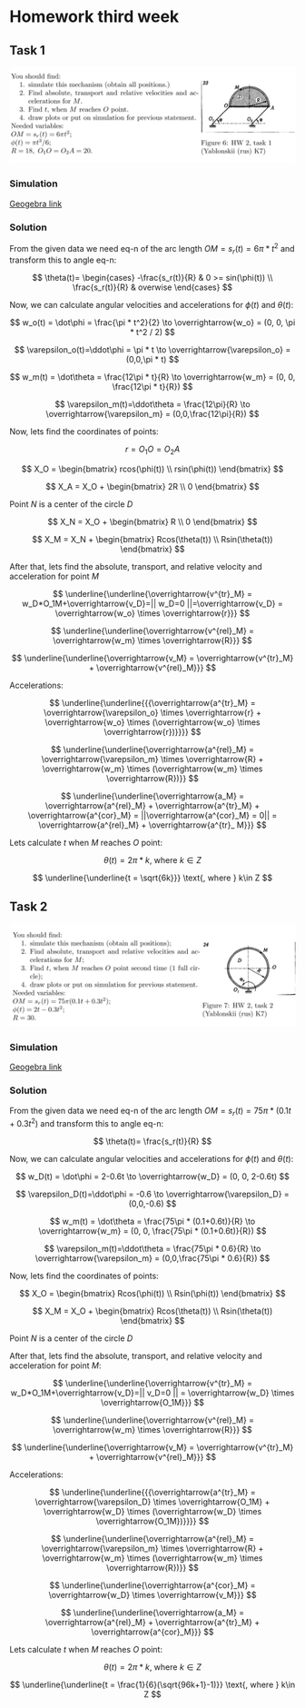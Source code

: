 # Homework third week

## Task 1

![img.png](assets/task1.png)

### Simulation

[Geogebra link](https://www.geogebra.org/m/xnprbgq6)

### Solution

From the given data we need eq-n of the arc length $OM = s_r(t) = 6\pi*t^2$ and transform this to angle eq-n:

$$
\theta(t)=
\begin{cases}
-\frac{s_r(t)}{R} & 0 >= sin(\phi(t)) \\
\frac{s_r(t)}{R} & overwise
\end{cases}
$$

Now, we can calculate angular velocities and accelerations for $\phi(t)$ and $\theta(t)$:

$$
w_o(t) = \dot\phi = \frac{\pi * t^2}{2} \to \overrightarrow{w_o} = (0, 0, \pi * t^2 / 2)
$$

$$
\varepsilon_o(t)=\ddot\phi = \pi * t \to \overrightarrow{\varepsilon_o} = (0,0,\pi * t)
$$

$$
w_m(t) = \dot\theta = \frac{12\pi * t}{R} \to \overrightarrow{w_m} = (0, 0, \frac{12\pi * t}{R})
$$

$$
\varepsilon_m(t)=\ddot\theta = \frac{12\pi}{R} \to \overrightarrow{\varepsilon_m} = (0,0,\frac{12\pi}{R})
$$

Now, lets find the coordinates of points:

$$
r = O_1O = O_2A
$$

$$
X_O =
\begin{bmatrix}
rcos(\phi(t)) \\
rsin(\phi(t))
\end{bmatrix}
$$

$$
X_A = X_O +
\begin{bmatrix}
2R \\
0
\end{bmatrix}
$$

Point $N$ is a center of the circle $D$

$$
X_N = X_O +
\begin{bmatrix}
R \\
0
\end{bmatrix}
$$

$$
X_M = X_N +
\begin{bmatrix}
Rcos(\theta(t)) \\
Rsin(\theta(t))
\end{bmatrix}
$$

After that, lets find the absolute, transport, and relative velocity and acceleration for point $M$

$$
\underline{\underline{\overrightarrow{v^{tr}_M} = w_D*O_1M+\overrightarrow{v_D}=|| w_D=0 ||=\overrightarrow{v_D} =
\overrightarrow{w_o} \times \overrightarrow{r}}}
$$

$$
\underline{\underline{\overrightarrow{v^{rel}_M} = \overrightarrow{w_m} \times \overrightarrow{R}}}
$$

$$
\underline{\underline{\overrightarrow{v_M} = \overrightarrow{v^{tr}_M} + \overrightarrow{v^{rel}_M}}}
$$

Accelerations:

$$
\underline{\underline{{{\overrightarrow{a^{tr}_M} = \overrightarrow{\varepsilon_o} \times \overrightarrow{r} +
\overrightarrow{w_o} \times (\overrightarrow{w_o} \times \overrightarrow{r})}}}}
$$

$$
\underline{\underline{\overrightarrow{a^{rel}_M} = \overrightarrow{\varepsilon_m} \times \overrightarrow{R} +
\overrightarrow{w_m} \times (\overrightarrow{w_m} \times \overrightarrow{R})}}
$$

$$
\underline{\underline{\overrightarrow{a_M} = \overrightarrow{a^{rel}_M} + \overrightarrow{a^{tr}_M} +
\overrightarrow{a^{cor}_M} = ||\overrightarrow{a^{cor}_M} = 0|| = \overrightarrow{a^{rel}_M} + \overrightarrow{a^{tr}_
M}}}
$$

Lets calculate $t$ when $M$ reaches $O$ point:

$$
\theta(t)=2\pi * k \text{, where } k\in Z
$$

$$
\underline{\underline{t = \sqrt{6k}}} \text{, where } k\in Z
$$

## Task 2

![img.png](assets/task2.png)

### Simulation

[Geogebra link](https://www.geogebra.org/m/gekqbyse)

### Solution

From the given data we need eq-n of the arc length $OM = s_r(t) = 75\pi * (0.1t+0.3t^2)$ and transform this to angle eq-n:

$$
\theta(t)= \frac{s_r(t)}{R}
$$

Now, we can calculate angular velocities and accelerations for $\phi(t)$ and $\theta(t)$:

$$
w_D(t) = \dot\phi = 2-0.6t \to \overrightarrow{w_D} = (0, 0, 2-0.6t)
$$

$$
\varepsilon_D(t)=\ddot\phi = -0.6 \to \overrightarrow{\varepsilon_D} = (0,0,-0.6)
$$

$$
w_m(t) = \dot\theta = \frac{75\pi * (0.1+0.6t)}{R} \to \overrightarrow{w_m} = (0, 0, \frac{75\pi * (0.1+0.6t)}{R})
$$

$$
\varepsilon_m(t)=\ddot\theta = \frac{75\pi * 0.6}{R} \to \overrightarrow{\varepsilon_m} = (0,0,\frac{75\pi * 0.6}{R})
$$

Now, lets find the coordinates of points:

$$
X_O = 
\begin{bmatrix} 
Rcos(\phi(t)) \\
Rsin(\phi(t))
\end{bmatrix}
$$

$$
X_M = X_O +
\begin{bmatrix} 
Rcos(\theta(t)) \\
Rsin(\theta(t))
\end{bmatrix}
$$

Point $N$ is a center of the circle $D$

After that, lets find the absolute, transport, and relative velocity and acceleration for point $M$:

$$
\underline{\underline{\overrightarrow{v^{tr}_M} = w_D*O_1M+\overrightarrow{v_D}=|| v_D=0 || = \overrightarrow{w_D} \times \overrightarrow{O_1M}}}
$$

$$
\underline{\underline{\overrightarrow{v^{rel}_M} = \overrightarrow{w_m} \times \overrightarrow{R}}}
$$

$$
\underline{\underline{\overrightarrow{v_M} = \overrightarrow{v^{tr}_M} + \overrightarrow{v^{rel}_M}}}
$$

Accelerations:

$$
\underline{\underline{{{\overrightarrow{a^{tr}_M} = \overrightarrow{\varepsilon_D} \times \overrightarrow{O_1M} + \overrightarrow{w_D} \times (\overrightarrow{w_D} \times \overrightarrow{O_1M})}}}}
$$

$$
\underline{\underline{\overrightarrow{a^{rel}_M} = \overrightarrow{\varepsilon_m} \times \overrightarrow{R} + \overrightarrow{w_m} \times (\overrightarrow{w_m} \times \overrightarrow{R})}}
$$

$$
\underline{\underline{\overrightarrow{a^{cor}_M} = \overrightarrow{w_D} \times \overrightarrow{v_M}}}
$$

$$
\underline{\underline{\overrightarrow{a_M} = \overrightarrow{a^{rel}_M} + \overrightarrow{a^{tr}_M} + \overrightarrow{a^{cor}_M}}}
$$

Lets calculate $t$ when $M$ reaches $O$ point:

$$
\theta(t)=2\pi * k \text{, where } k\in Z
$$

$$
\underline{\underline{t = \frac{1}{6}(\sqrt{96k+1}-1)}} \text{, where } k\in Z
$$